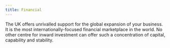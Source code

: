 ```yaml
---
title: Financial
---
```


The UK offers unrivalled support for the global expansion of your business. It is the most internationally-focused financial marketplace in the world. No other centre for inward investment can offer such a concentration of capital, capability and stability.